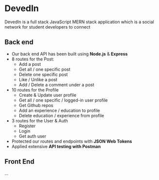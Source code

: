 # DevedIn

DevedIn is a full stack JavaScript MERN stack application which is a social network for student developers to connect

## Back end

-   Our back end API has been built using **Node.js** & **Express**
-   8 routes for the Post:
    -   Add a post
    -   Get all / one specific post
    -   Delete one specific post
    -   Like / Unlike a post
    -   Add / Delete a comment under a post
-   10 routes for the Profile
    -   Create & Update user profile
    -   Get all / one specific / logged-in user profile
    -   Get Github repos
    -   Add an experience / education to profile
    -   Delete education / experience from profile
-   3 routes for the User & Auth
    -   Register
    -   Login
    -   Get auth user
-   Protected our routes and endpoints with **JSON Web Tokens**
-   Applied extensive **API testing with Postman**

## Front End

...
